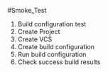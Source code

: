 #Smoke_Test

1. Build configuration test
2. Create Project
3. Create VCS
4. Create build configuration
5. Run build configuration
6. Check success build results